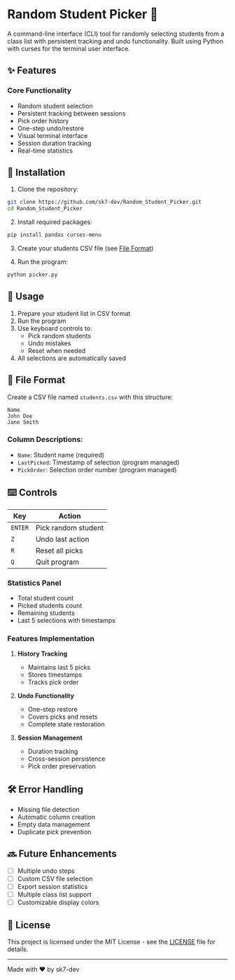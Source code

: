 # Random Student Picker 🎯

A command-line interface (CLI) tool for randomly selecting students from a class list with persistent tracking and undo functionality. Built using Python with curses for the terminal user interface.

## ✨ Features

### Core Functionality
* Random student selection
* Persistent tracking between sessions
* Pick order history
* One-step undo/restore
* Visual terminal interface
* Session duration tracking
* Real-time statistics

## 🚀 Installation

1. Clone the repository:
```bash
git clone https://github.com/sk7-dev/Random_Student_Picker.git
cd Random_Student_Picker
```

2. Install required packages:
```bash
pip install pandas curses-menu
```

3. Create your students CSV file (see [File Format](#file-format))

4. Run the program:
```bash
python picker.py
```

## 📖 Usage

1. Prepare your student list in CSV format
2. Run the program
3. Use keyboard controls to:
   * Pick random students
   * Undo mistakes
   * Reset when needed
4. All selections are automatically saved

## 📁 File Format

Create a CSV file named `students.csv` with this structure:

```csv
Name
John Doe
Jane Smith
```

### Column Descriptions:
* `Name`: Student name (required)
* `LastPicked`: Timestamp of selection (program managed)
* `PickOrder`: Selection order number (program managed)

## ⌨️ Controls

| Key | Action |
|-----|--------|
| `ENTER` | Pick random student |
| `Z` | Undo last action |
| `R` | Reset all picks |
| `Q` | Quit program |

### Statistics Panel
* Total student count
* Picked students count
* Remaining students
* Last 5 selections with timestamps

### Features Implementation
1. **History Tracking**
   - Maintains last 5 picks
   - Stores timestamps
   - Tracks pick order

2. **Undo Functionality**
   - One-step restore
   - Covers picks and resets
   - Complete state restoration

3. **Session Management**
   - Duration tracking
   - Cross-session persistence
   - Pick order preservation

## 🛠️ Error Handling
* Missing file detection
* Automatic column creation
* Empty data management
* Duplicate pick prevention

## 🔜 Future Enhancements
- [ ] Multiple undo steps
- [ ] Custom CSV file selection
- [ ] Export session statistics
- [ ] Multiple class list support
- [ ] Customizable display colors

## 📄 License

This project is licensed under the MIT License - see the [LICENSE](LICENSE) file for details.

---

Made with ❤️ by sk7-dev
